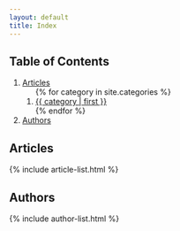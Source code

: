 ```yaml
---
layout: default
title: Index
---
```


## Table of Contents
<ol>
  <li><a href="#articles">Articles</a>
    <ol>
      {% for category in site.categories %}
        <li><a href="#category-{{ category | first }}">{{ category | first }}</a></li>
      {% endfor %}
    </ol>
  </li>
  <li><a href="#authors">Authors</a></li>
</ol>

## Articles
{% include article-list.html %}

## Authors
{% include author-list.html %}

<div style="height:2000px;"></div>
